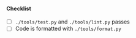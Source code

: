 <!--
Thank you for your pull request. Please provide a description above and review
the requirements below.

Contributors guide:
https://github.com/denoland/deno/blob/master/.github/CONTRIBUTING.md
-->

#### Checklist
<!-- Remove items that do not apply. For completed items, change [ ] to [x]. -->

- [ ] `./tools/test.py` and `./tools/lint.py` passes
- [ ] Code is formatted with `./tools/format.py`
